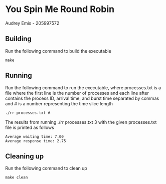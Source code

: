 # You Spin Me Round Robin

Audrey Emis - 205997572

## Building
Run the following command to build the executable
```shell
make
```

## Running
Run the following command to run the executable, where processes.txt is a file where the first line is the number of processes and each line after contains the process ID, arrival time, and burst time separated by commas and # is a number representing the time slice length
```shell
./rr processes.txt #
```

The results from running ./rr processes.txt 3 with the given processes.txt file is printed as follows
```shell
Average waiting time: 7.00
Average response time: 2.75
```

## Cleaning up
Run the following command to clean up
```shell
make clean
```
